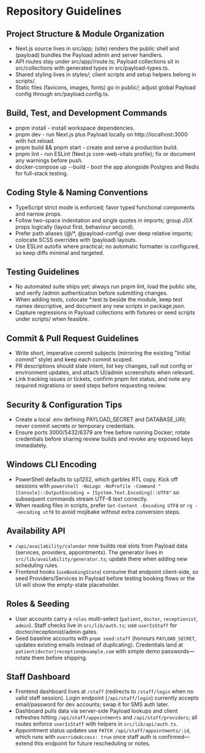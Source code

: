 ﻿# Repository Guidelines

## Project Structure & Module Organization
- Next.js source lives in src/app; (site) renders the public shell and (payload) bundles the Payload admin and server handlers.
- API routes stay under src/app/<route>/route.ts; Payload collections sit in src/collections with generated types in src/payload-types.ts.
- Shared styling lives in styles/; client scripts and setup helpers belong in scripts/.
- Static files (favicons, images, fonts) go in public/; adjust global Payload config through src/payload.config.ts.

## Build, Test, and Development Commands
- pnpm install - install workspace dependencies.
- pnpm dev - run Next.js plus Payload locally on http://localhost:3000 with hot reload.
- pnpm build && pnpm start - create and serve a production build.
- pnpm lint - run ESLint (Next.js core-web-vitals profile); fix or document any warnings before push.
- docker-compose up --build - boot the app alongside Postgres and Redis for full-stack testing.

## Coding Style & Naming Conventions
- TypeScript strict mode is enforced; favor typed functional components and narrow props.
- Follow two-space indentation and single quotes in imports; group JSX props logically (layout first, behaviour second).
- Prefer path aliases (@/*, @payload-config) over deep relative imports; colocate SCSS overrides with (payload) layouts.
- Use ESLint autofix where practical; no automatic formatter is configured, so keep diffs minimal and targeted.

## Testing Guidelines
- No automated suite ships yet; always run pnpm lint, load the public site, and verify /admin authentication before submitting changes.
- When adding tests, colocate *.test.ts beside the module, keep test names descriptive, and document any new scripts in package.json.
- Capture regressions in Payload collections with fixtures or seed scripts under scripts/ when feasible.

## Commit & Pull Request Guidelines
- Write short, imperative commit subjects (mirroring the existing "Initial commit" style) and keep each commit scoped.
- PR descriptions should state intent, list key changes, call out config or environment updates, and attach UI/admin screenshots when relevant.
- Link tracking issues or tickets, confirm pnpm lint status, and note any required migrations or seed steps before requesting review.

## Security & Configuration Tips
- Create a local .env defining PAYLOAD_SECRET and DATABASE_URI; never commit secrets or temporary credentials.
- Ensure ports 3000/5432/6379 are free before running Docker; rotate credentials before sharing review builds and revoke any exposed keys immediately.

## Windows CLI Encoding
- PowerShell defaults to cp1252, which garbles RTL copy. Kick off sessions with `powershell -NoLogo -NoProfile -Command "[Console]::OutputEncoding = [System.Text.Encoding]::UTF8"` so subsequent commands stream UTF-8 text correctly.
- When reading files in scripts, prefer `Get-Content -Encoding UTF8` or `rg --encoding utf8` to avoid mojibake without extra conversion steps.

## Availability API
- `/api/availability/calendar` now builds real slots from Payload data (services, providers, appointments). The generator lives in `src/lib/availability/generator.ts`; update there when adding new scheduling rules.
- Frontend hooks (`useBookingState`) consume that endpoint client-side, so seed Providers/Services in Payload before testing booking flows or the UI will show the empty-state placeholder.

## Roles & Seeding
- User accounts carry a `roles` multi-select (`patient`, `doctor`, `receptionist`, `admin`). Staff checks live in `src/lib/auth.ts`; use `userIsStaff` for doctor/receptionist/admin gates.
- Seed baseline accounts with `pnpm seed:staff` (honours `PAYLOAD_SECRET`, updates existing emails instead of duplicating). Credentials land at `patient|doctor|reception@example.com` with simple demo passwords—rotate them before shipping.

## Staff Dashboard
- Frontend dashboard lives at `/staff` (redirects to `/staff/login` when no valid staff session). Login endpoint (`/api/staff/login`) currently accepts email/password for dev accounts; swap it for SMS auth later.
- Dashboard pulls data via server-side Payload lookups and client refreshes hitting `/api/staff/appointments` and `/api/staff/providers`; all routes enforce `userIsStaff` with helpers in `src/lib/api/auth.ts`.
- Appointment status updates use `PATCH /api/staff/appointments/:id`, which runs with `overrideAccess: true` once staff auth is confirmed—extend this endpoint for future rescheduling or notes.

